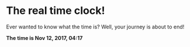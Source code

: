 # The real time clock!

Ever wanted to know what the time is? Well, your journey is about to end!

**The time is Nov 12, 2017, 04:17**